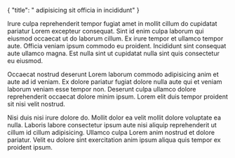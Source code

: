 {
  "title": " adipisicing sit officia in incididunt"
}

Irure culpa reprehenderit tempor fugiat amet in mollit cillum do cupidatat pariatur Lorem excepteur consequat. Sint id enim culpa laborum qui eiusmod occaecat ut do laborum cillum. Ex irure tempor et ullamco tempor aute. Officia veniam ipsum commodo eu proident. Incididunt sint consequat aute ullamco magna. Est nulla sint ut cupidatat nulla sint quis consectetur eu eiusmod.

Occaecat nostrud deserunt Lorem laborum commodo adipisicing anim et aute ad id veniam. Ex dolore pariatur fugiat dolore nulla aute qui et veniam laborum veniam esse tempor non. Deserunt culpa ullamco dolore reprehenderit occaecat dolore minim ipsum. Lorem elit duis tempor proident sit nisi velit nostrud.

Nisi duis nisi irure dolore do. Mollit dolor ea velit mollit dolore voluptate ea nulla. Laboris labore consectetur ipsum aute nisi aliquip reprehenderit ut cillum id cillum adipisicing. Ullamco culpa Lorem anim nostrud et dolore pariatur. Velit eu dolore sint exercitation anim ipsum aliqua quis tempor ex proident ipsum.